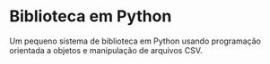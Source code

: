 # Biblioteca em Python
Um pequeno sistema de biblioteca em Python usando programação orientada a objetos e manipulação de arquivos CSV.